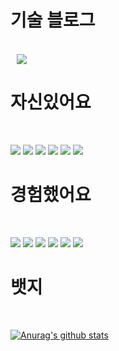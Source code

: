 
<div><h1>기술 블로그</h1></div>
<br />

<a href="https://yanglet.tistory.com/">
    <img 
        src="http://img.shields.io/badge/-My Tech Blog-d14836?style=for-the-badge&logo=Github&link=https://yanglet.tistory.com/"
        style="height : auto; margin-left : 10px; margin-right : 10px;"/>
</a>
<br />

<div><h1>자신있어요</h1></div>
<br />

<img src="https://img.shields.io/badge/Spring Boot-6DB33F?style=for-the-badge&logo=SpringBoot&logoColor=white"/></a>
<img src="https://img.shields.io/badge/Spring Data JPA-83B81A?style=for-the-badge&logo=Spring&logoColor=white"/></a>
<img src="https://img.shields.io/badge/Thymeleaf-005F0F?style=for-the-badge&logo=Thymeleaf&logoColor=white"/></a>
<img src="https://img.shields.io/badge/QueryDSL-7E4DD2?style=for-the-badge&logo=a&logoColor=white"/></a>
<img src="https://img.shields.io/badge/Java-007396?style=for-the-badge&logo=Java&logoColor=white"/></a>
<img src="https://img.shields.io/badge/MySQL-4479A1?style=for-the-badge&logo=MySQL&logoColor=white"/></a>
<br />

<div><h1>경험했어요</h1></div>
<br />

<img src="https://img.shields.io/badge/Amazon AWS-FF9900?style=for-the-badge&logo=Amazon AWS&logoColor=white"/></a>
<img src="https://img.shields.io/badge/Kotlin-7F52FF?style=for-the-badge&logo=Kotlin&logoColor=white"/></a>
<img src="https://img.shields.io/badge/React-61DAFB?style=for-the-badge&logo=React&logoColor=white"/></a>
<img src="https://img.shields.io/badge/JavaScript-F7DF1E?style=for-the-badge&logo=JavaScript&logoColor=white"/></a>
<img src="https://img.shields.io/badge/Swagger-85EA2D?style=for-the-badge&logo=Swagger&logoColor=white"/></a>
<img src="https://img.shields.io/badge/Redis-DC382D?style=for-the-badge&logo=Redis&logoColor=white"/></a>
<br />

<div><h1>뱃지</h1></div>
<br />

[![Anurag's github stats](https://github-readme-stats.vercel.app/api?username=yanglet&show_icons=true&theme=graywhite)](https://github.com/yanglet/github-readme-stats)

<!-- [![solved.ac tier](http://mazassumnida.wtf/api/generate_badge?boj=didcnddnr)](https://solved.ac/didcnddnr) -->

<!--
**yanglet/yanglet** is a ✨ _special_ ✨ repository because its `README.md` (this file) appears on your GitHub profile.

Here are some ideas to get you started:

- 🔭 I’m currently working on ...
- 🌱 I’m currently learning ...
- 👯 I’m looking to collaborate on ...
- 🤔 I’m looking for help with ...
- 💬 Ask me about ...
- 📫 How to reach me: ...
- 😄 Pronouns: ...
- ⚡ Fun fact: ...
-->

